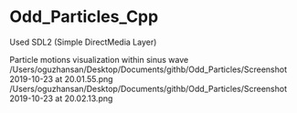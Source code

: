 # Odd_Particles_Cpp
Used SDL2 (Simple DirectMedia Layer)

Particle motions visualization within sinus wave 
/Users/oguzhansan/Desktop/Documents/githb/Odd_Particles/Screenshot 2019-10-23 at 20.01.55.png
/Users/oguzhansan/Desktop/Documents/githb/Odd_Particles/Screenshot 2019-10-23 at 20.02.13.png


